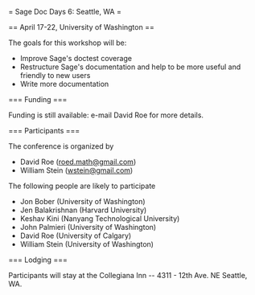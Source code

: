 = Sage Doc Days 6: Seattle, WA =

== April 17-22, University of Washington ==

The goals for this workshop will be:
 * Improve Sage's doctest coverage
 * Restructure Sage's documentation and help to be more useful and friendly to new users
 * Write more documentation

=== Funding ===

Funding is still available: e-mail David Roe for more details.

=== Participants ===

The conference is organized by

 * David Roe (roed.math@gmail.com)
 * William Stein (wstein@gmail.com)

The following people are likely to participate

 * Jon Bober (University of Washington)
 * Jen Balakrishnan (Harvard University)
 * Keshav Kini (Nanyang Technological University)
 * John Palmieri (University of Washington)
 * David Roe (University of Calgary)
 * William Stein (University of Washington)

=== Lodging ===

Participants will stay at the Collegiana Inn -- 4311 - 12th Ave. NE Seattle, WA.
